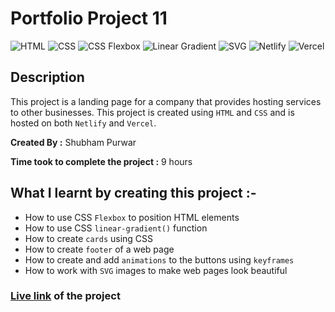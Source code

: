 # Portfolio Project 11

![HTML](https://img.shields.io/badge/-HTML-red)
![CSS](https://img.shields.io/badge/-CSS-brightgreen)
![CSS Flexbox](https://img.shields.io/badge/CSS%20Flexbox-blue)
![Linear Gradient](https://img.shields.io/badge/Linear%20Gradient-orange)
![SVG](https://img.shields.io/badge/-SVG-yellow)
![Netlify](https://img.shields.io/badge/-Netlify-green)
![Vercel](https://img.shields.io/badge/-Vercel-blueviolet)

## Description

This project is a landing page for a company that provides hosting services to other businesses. This project is created using `HTML` and `CSS` and is hosted on both `Netlify` and `Vercel`.

**Created By :** Shubham Purwar

**Time took to complete the project :** 9 hours

## What I learnt by creating this project :-

- How to use CSS `Flexbox` to position HTML elements
- How to use CSS `linear-gradient()` function
- How to create `cards` using CSS
- How to create `footer` of a web page
- How to create and add `animations` to the buttons using `keyframes`
- How to work with `SVG` images to make web pages look beautiful

### [Live link](https://portfolio-project-11.vercel.app/) of the project
